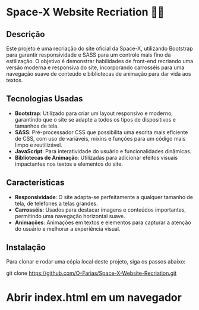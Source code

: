 # Space-X Website Recriation 🚀🔥

## Descrição

Este projeto é uma recriação do site oficial da Space-X, utilizando Bootstrap para garantir responsividade e SASS para um controle mais fino da estilização. O objetivo é demonstrar habilidades de front-end recriando uma versão moderna e responsiva do site, incorporando carrosséis para uma navegação suave de conteúdo e bibliotecas de animação para dar vida aos textos.

## Tecnologias Usadas

- **Bootstrap**: Utilizado para criar um layout responsivo e moderno, garantindo que o site se adapte a todos os tipos de dispositivos e tamanhos de tela.
- **SASS**: Pré-processador CSS que possibilita uma escrita mais eficiente de CSS, com uso de variáveis, mixins e funções para um código mais limpo e reutilizável.
- **JavaScript**: Para interatividade do usuário e funcionalidades dinâmicas.
- **Bibliotecas de Animação**: Utilizadas para adicionar efeitos visuais impactantes nos textos e elementos do site.

## Características

- **Responsividade**: O site adapta-se perfeitamente a qualquer tamanho de tela, de telefones a telas grandes.
- **Carrosséis**: Usados para destacar imagens e conteúdos importantes, permitindo uma navegação horizontal suave.
- **Animações**: Animações em textos e elementos para capturar a atenção do usuário e melhorar a experiência visual.

## Instalação

Para clonar e rodar uma cópia local deste projeto, siga os passos abaixo:

git clone https://github.com/O-Farias/Space-X-Website-Recriation.git

# Abrir index.html em um navegador

